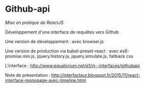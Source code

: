 Github-api
========



_Mise en pratique de ReactJS_

Développement d'une interface de requêtes vers Github

Une version de développement : avec browser.js

Une version de production via babel-preset-react : avec es6-promise.min.js, jquery.history.js, jquery.simulate.js, fallback css

L'interface : http://www.equatorium.net/e1/in--interfaces/githubapi

Note de présentation : http://interfacteur.blogspot.fr/2015/11/react-interface-monopage-avec-timeline.html

